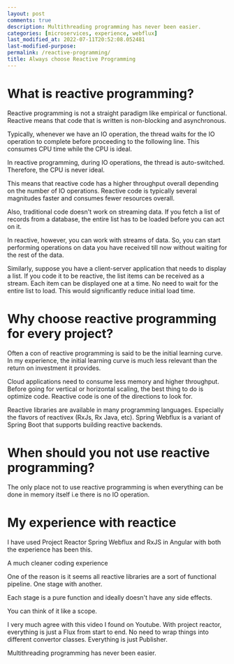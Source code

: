 ```yaml
---
layout: post
comments: true
description: Multithreading programming has never been easier.
categories: [microservices, experience, webflux]
last_modified_at: 2022-07-11T20:52:08.052481
last-modified-purpose:
permalink: /reactive-programming/
title: Always choose Reactive Programming
---
```


# What is reactive programming?

Reactive programming is not a straight paradigm like empirical or functional. Reactive means that code that is written is non-blocking and asynchronous.

Typically, whenever we have an IO operation, the thread waits for the IO operation to complete before proceeding to the following line. This consumes CPU time while the CPU is ideal.

In reactive programming, during IO operations, the thread is auto-switched. Therefore, the CPU is never ideal.

This means that reactive code has a higher throughput overall depending on the number of IO operations. Reactive code is typically several magnitudes faster and consumes fewer resources overall.

Also, traditional code doesn't work on streaming data. If you fetch a list of records from a database, the entire list has to be loaded before you can act on it. 

In reactive, however, you can work with streams of data. So, you can start performing operations on data you have received till now without waiting for the rest of the data.

Similarly, suppose you have a client-server application that needs to display a list. If you code it to be reactive, the list items can be received as a stream. Each item can be displayed one at a time. No need to wait for the entire list to load. This would significantly reduce initial load time.

# Why choose reactive programming for every project?

Often a con of reactive programming is said to be the initial learning curve. In my experience, the initial learning curve is much less relevant than the return on investment it provides.

Cloud applications need to consume less memory and higher throughput. Before going for vertical or horizontal scaling, the best thing to do is optimize code. Reactive code is one of the directions to look for.

Reactive libraries are available in many programming languages. Especially the flavors of reactivex (RxJs, Rx Java, etc). Spring Webflux is a variant of Spring Boot that supports building reactive backends.

# When should you not use reactive programming?

The only place not to use reactive programming is when everything can be done in memory itself i.e there is no IO operation.

# My experience with reactice

I have used Project Reactor Spring Webflux and RxJS in Angular with both the experience has been this.

A much cleaner coding experience

One of the reason is it seems all reactive libraries are a sort of functional pipeline. One stage with another. 

Each stage is a pure function and ideally doesn't have any side effects. 

You can think of it like a scope.

I very much agree with this video I found on Youtube. With project reactor, everything is just a Flux from start to end. No need to wrap things into different convertor classes. Everything is just Publisher.

Multithreading programming has never been easier. 